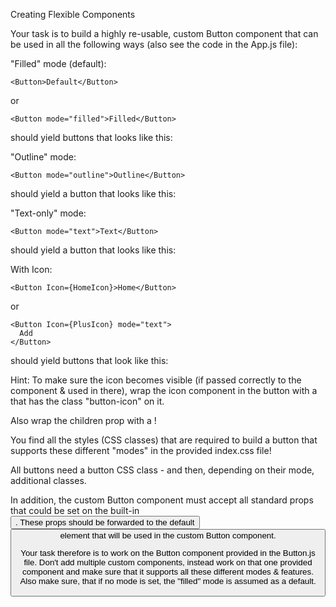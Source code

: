 Creating Flexible Components

Your task is to build a highly re-usable, custom Button component that can be used in all the following ways (also see the code in the App.js file):

"Filled" mode (default):

    <Button>Default</Button>

or

    <Button mode="filled">Filled</Button>

should yield buttons that looks like this:

"Outline" mode:

    <Button mode="outline">Outline</Button>

should yield a button that looks like this:

"Text-only" mode:

    <Button mode="text">Text</Button>

should yield a button that looks like this:

With Icon:

    <Button Icon={HomeIcon}>Home</Button>

or

    <Button Icon={PlusIcon} mode="text">
      Add
    </Button>

should yield buttons that look like this:

Hint: To make sure the icon becomes visible (if passed correctly to the component & used in there), wrap the icon component in the button with a <span> that has the class "button-icon" on it.

Also wrap the children prop with a <span>!

You find all the styles (CSS classes) that are required to build a button that supports these different "modes" in the provided index.css file!

All buttons need a button CSS class - and then, depending on their mode, additional classes.

In addition, the custom Button component must accept all standard props that could be set on the built-in <button>. These props should be forwarded to the default <button> element that will be used in the custom Button component.

Your task therefore is to work on the Button component provided in the Button.js file. Don't add multiple custom components, instead work on that one provided component and make sure that it supports all these different modes & features. Also make sure, that if no mode is set, the "filled" mode is assumed as a default.
